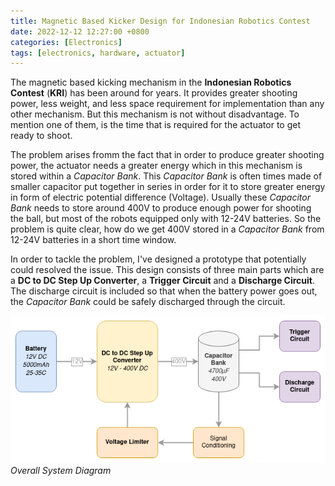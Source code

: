 ```yaml
---
title: Magnetic Based Kicker Design for Indonesian Robotics Contest
date: 2022-12-12 12:27:00 +0800
categories: [Electronics]
tags: [electronics, hardware, actuator]
---
```


The magnetic based kicking mechanism in the **Indonesian Robotics Contest** (**KRI**) has 
been around for years. It provides greater shooting power, less weight, and less space
requirement for implementation than any other mechanism. But this mechanism is not without
disadvantage. To mention one of them, is the time that is required for the actuator to get
ready to shoot.

The problem arises fromm the fact that in order to produce greater shooting power, the
actuator needs a greater energy which in this mechanism is stored within a *Capacitor Bank*.
This *Capacitor Bank* is often times made of smaller capacitor put together in series in
order for it to store greater energy in form of electric potential difference (Voltage).
Usually these *Capacitor Bank* needs to store around 400V to produce enough power for
shooting the ball, but most of the robots equipped only with 12-24V batteries. So the
problem is quite clear, how do we get 400V stored in a *Capacitor Bank* from 12-24V
batteries in a short time window.

In order to tackle the problem, I've designed a prototype that potentially could resolved
the issue. This design consists of three main parts which are a **DC to DC Step Up
Converter**, a **Trigger Circuit** and a **Discharge Circuit**. The discharge circuit is
included so that when the battery power goes out, the *Capacitor Bank* could be safely
discharged through the circuit.

![block-diagram](/assets/solenoid_kicker/diag_solenoid_kicker.drawio.png "Diagram")
_Overall System Diagram_

